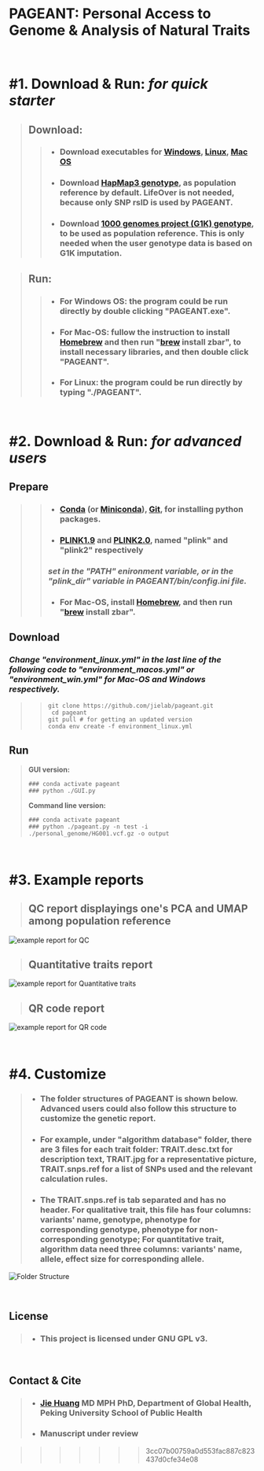 
# PAGEANT: Personal Access to Genome & Analysis of Natural Traits

<br/>

# #1. Download & Run: *for quick starter*

> ## Download:
> > - ### Download executables for [Windows](https://drive.google.com/file/d/147zOn5b9dqeojVbGJq_rbLKZw24NSKe_/view?usp=sharing), [Linux](https://drive.google.com/file/d/1_WUJwMuf7EAsAyW6Q4hfHeB8eE2LjLrH/view?usp=sharing), [Mac OS](https://drive.google.com/file/d/1njO2AKC8Z6PcwN1Zh6s6sVN9NUi32gfc/view?usp=sharing)
> > - ### Download [HapMap3 genotype](https://www.broadinstitute.org/medical-and-population-genetics/hapmap-3), as population reference by default. LifeOver is not needed, because only SNP rsID is used by PAGEANT.
> > - ### Download [1000 genomes project (G1K) genotype](https://www.internationalgenome.org), to be used as population reference. This is only needed when the user genotype data is based on G1K imputation.

> ## Run:
> > - ### For Windows OS: the program could be run directly by double clicking "PAGEANT.exe".
> > - ### For Mac-OS:  fullow the instruction to install [Homebrew](https://raw.githubusercontent.com/Homebrew/install/HEAD/install.sh) and then run "[brew](https://brew.sh/) install zbar", to install necessary libraries, and then double click "PAGEANT".
> > - ### For Linux: the program could be run directly by typing "./PAGEANT".

<br/>


# #2. Download & Run: *for advanced users*

## Prepare
> > - ### [Conda](https://docs.conda.io/en/latest/) (or [Miniconda](https://docs.conda.io/en/latest/miniconda.html)), [Git](https://git-scm.com/), for installing python packages.
> > - ### [PLINK1.9](http://www.cog-genomics.org/plink/1.9/) and [PLINK2.0](http://www.cog-genomics.org/plink/2.0/), named "plink" and "plink2" respectively
> > ### *set in the "PATH" enironment variable, or in the "plink_dir" variable in PAGEANT/bin/config.ini file.*
> > - ### For Mac-OS, install [Homebrew](https://raw.githubusercontent.com/Homebrew/install/HEAD/install.sh), and then run "[brew](https://brew.sh/) install zbar".

## Download
### *Change "environment_linux.yml" in the last line of the following code to "environment_macos.yml" or "environment_win.yml" for Mac-OS and Windows respectively.*
> > ```
> > git clone https://github.com/jielab/pageant.git
> >  cd pageant
> > git pull # for getting an updated version
> > conda env create -f environment_linux.yml
> > ```

## Run
> **GUI version:**
> ```
> ### conda activate pageant
> ### python ./GUI.py
> ```
> **Command line version:**
> ```
> ### conda activate pageant
> ### python ./pageant.py -n test -i ./personal_genome/HG001.vcf.gz -o output
> ```

<br/>


# #3. Example reports 

> ## QC report displayings one's PCA and UMAP among population reference

![example report for QC](./images/Fig_PC.png)

> ## Quantitative traits report

![example report for Quantitative traits](./images/Fig_Qt.png)

> ## QR code report

![example report for QR code](./images/Fig_QR.png)

<br/>


# #4. Customize
> - ### The folder structures of PAGEANT is shown below. Advanced users could also follow this structure to customize the genetic report. 
> - ### For example, under "algorithm database" folder, there are 3 files for each trait folder: TRAIT.desc.txt for description text, TRAIT.jpg for a representative picture, TRAIT.snps.ref for a list of SNPs used and the relevant calculation rules. 
> - ### The TRAIT.snps.ref is tab separated and has no header. For qualitative trait, this file has four columns: variants' name, genotype, phenotype for corresponding genotype, phenotype for non-corresponding genotype; For quantitative trait, algorithm data need three columns: variants' name, allele, effect size for corresponding allele.

![Folder Structure](./images/Fig_folder.png)

<br/>


## License
> - ### This project is licensed under GNU GPL v3.

<br/>

## Contact & Cite

> - ### [Jie Huang](jiehuang001@pku.edu.cn) MD MPH PhD, Department of Global Health, Peking University School of Public Health
> - ### Manuscript under review

>>>>>>> 3cc07b00759a0d553fac887c823437d0cfe34e08
